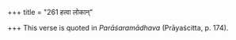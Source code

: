 +++
title = "261 हत्वा लोकान्"

+++
This verse is quoted in *Parāśaramādhava* (Prāyaścitta, p. 174).


